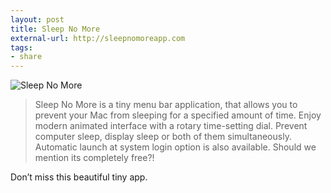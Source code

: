 ```yaml
---
layout: post
title: Sleep No More
external-url: http://sleepnomoreapp.com
tags:
- share
---
```

![Sleep No More](http://images.sayzlim.net/2013/01/sleep_no_more.jpg "Sleep No More")

> Sleep No More is a tiny menu bar application, that allows you to prevent your Mac from sleeping for a specified amount of time. Enjoy modern animated interface with a rotary time-setting dial. Prevent computer sleep, display sleep or both of them simultaneously. Automatic launch at system login option is also available. Should we mention its completely free?!

Don’t miss this beautiful tiny app.
